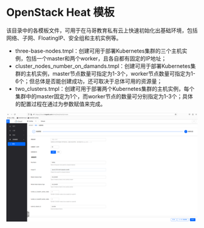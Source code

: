 # OpenStack Heat 模板

该目录中的各模板文件，可用于在马哥教育私有云上快速初始化出基础环境，包括网络、子网、FloatingIP、安全组和主机实例等。
- three-base-nodes.tmpl：创建可用于部署Kubernetes集群的三个主机实例，包括一个master和两个worker，且各自都有固定的IP地址；
- cluster_nodes_number_on_damands.tmpl：创建可用于部署Kubernetes集群的主机实例，master节点数量可指定为1-3个，worker节点数量可指定为1-6个；但总体是否能创建成功，还可取决于总体可用的资源量；
- two_clusters.tmpl：创建可用于部署两个Kubernetes集群的主机实例，每个集群中的master固定为1个，而worker节点的数量可分别指定为1-3个；具体的配置过程在通过为参数赋值来完成。

![two_clusters](./images/two_clusters.png)

